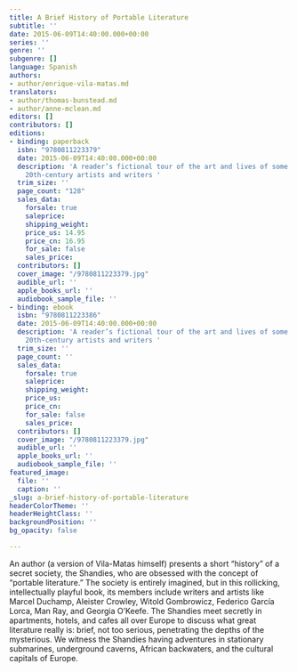 ```yaml
---
title: A Brief History of Portable Literature
subtitle: ''
date: 2015-06-09T14:40:00.000+00:00
series: ''
genre: ''
subgenre: []
language: Spanish
authors:
- author/enrique-vila-matas.md
translators:
- author/thomas-bunstead.md
- author/anne-mclean.md
editors: []
contributors: []
editions:
- binding: paperback
  isbn: "9780811223379"
  date: 2015-06-09T14:40:00.000+00:00
  description: 'A reader’s fictional tour of the art and lives of some of the great
    20th-century artists and writers '
  trim_size: ''
  page_count: "128"
  sales_data:
    forsale: true
    saleprice: 
    shipping_weight: 
    price_us: 14.95
    price_cn: 16.95
    for_sale: false
    sales_price: 
  contributors: []
  cover_image: "/9780811223379.jpg"
  audible_url: ''
  apple_books_url: ''
  audiobook_sample_file: ''
- binding: ebook
  isbn: "9780811223386"
  date: 2015-06-09T14:40:00.000+00:00
  description: 'A reader’s fictional tour of the art and lives of some of the great
    20th-century artists and writers '
  trim_size: ''
  page_count: ''
  sales_data:
    forsale: true
    saleprice: 
    shipping_weight: 
    price_us: 
    price_cn: 
    for_sale: false
    sales_price: 
  contributors: []
  cover_image: "/9780811223379.jpg"
  audible_url: ''
  apple_books_url: ''
  audiobook_sample_file: ''
featured_image:
  file: ''
  caption: ''
_slug: a-brief-history-of-portable-literature
headerColorTheme: ''
headerHeightClass: ''
backgroundPosition: ''
bg_opacity: false

---
```

An author (a version of Vila-Matas himself) presents a short “history” of a secret society, the Shandies, who are obsessed with the concept of “portable literature.” The society is entirely imagined, but in this rollicking, intellectually playful book, its members include writers and artists like Marcel Duchamp, Aleister Crowley, Witold Gombrowicz, Federico García Lorca, Man Ray, and Georgia O’Keefe. The Shandies meet secretly in apartments, hotels, and cafes all over Europe to discuss what great literature really is: brief, not too serious, penetrating the depths of the mysterious. We witness the Shandies having adventures in stationary submarines, underground caverns, African backwaters, and the cultural capitals of Europe. 